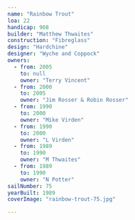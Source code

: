```yaml
---
name: "Rainbow Trout"
loa: 22
handicap: 908
builder: "Matthew Thwaites"
construction: "Fibreglass"
design: "Hardchine"
designer: "Wyche and Coppock"
owners:
  - from: 2005
    to: null
    owner: "Terry Vincent"
  - from: 2000
    to: 2005
    owner: "Jim Rosser & Robin Rosser"
  - from: 1990
    to: 2000
    owner: "Mike Virden"
  - from: 1990
    to: 2000
    owner: "L Virden"
  - from: 1989
    to: 1990
    owner: "M Thwaites"
  - from: 1989
    to: 1990
    owner: "N Potter"
sailNumber: 75
yearBuilt: 1989
coverImage: "rainbow-trout-75.jpg"

---
```

